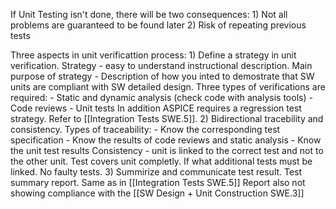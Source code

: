 If Unit Testing isn't done, there will be two consequences:
	1) Not all problems are guaranteed to be found later
	2) Risk of repeating previous tests

Three aspects in unit verificattion process:
	1) Define a strategy in unit verification. Strategy - easy to understand instructional description. Main purpose of strategy - Description of how you inted to demostrate that SW units are compliant with SW detailed design. Three types of verifications are required:
		- Static and dynamic analysis (check code with analysis tools)
		- Code reviews
		- Unit tests
	In addition ASPICE requires a regression test strategy. Refer to [[Integration Tests SWE.5]].
	2) Bidirectional tracebility and consistency. Types of traceability:
		- Know the corresponding test specification
		- Know the results of code reviews and static analysis
		- Know the unit test results
	Consistency - unit is linked to the correct test and not to the other unit. Test covers unit completly. If what additional tests must be linked. No faulty tests.
	3) Summirize and communicate test result. Test summary report. Same as in [[Integration Tests SWE.5]]
	Report also not showing compliance with the [[SW Design + Unit Construction SWE.3]]